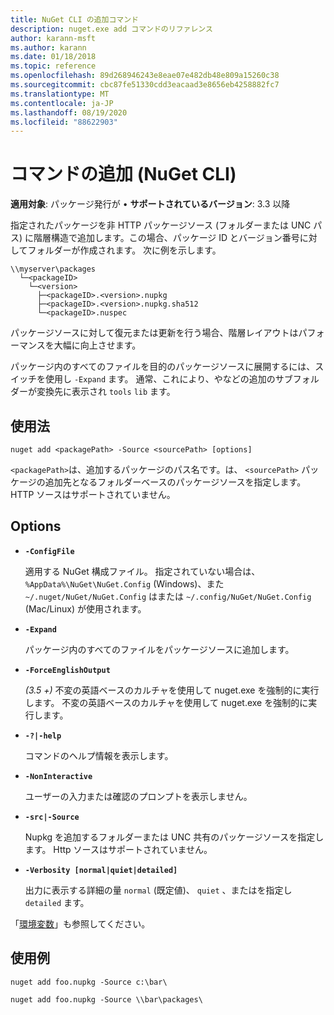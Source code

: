 ```yaml
---
title: NuGet CLI の追加コマンド
description: nuget.exe add コマンドのリファレンス
author: karann-msft
ms.author: karann
ms.date: 01/18/2018
ms.topic: reference
ms.openlocfilehash: 89d268946243e8eae07e482db48e809a15260c38
ms.sourcegitcommit: cbc87fe51330cdd3eacaad3e8656eb4258882fc7
ms.translationtype: MT
ms.contentlocale: ja-JP
ms.lasthandoff: 08/19/2020
ms.locfileid: "88622903"
---
```

# <a name="add-command-nuget-cli"></a>コマンドの追加 (NuGet CLI)

**適用対象**: パッケージ発行が &bullet; **サポートされているバージョン**: 3.3 以降

指定されたパッケージを非 HTTP パッケージソース (フォルダーまたは UNC パス) に階層構造で追加します。この場合、パッケージ ID とバージョン番号に対してフォルダーが作成されます。 次に例を示します。

```
\\myserver\packages
  └─<packageID>
    └─<version>
      ├─<packageID>.<version>.nupkg
      ├─<packageID>.<version>.nupkg.sha512
      └─<packageID>.nuspec
```

パッケージソースに対して復元または更新を行う場合、階層レイアウトはパフォーマンスを大幅に向上させます。

パッケージ内のすべてのファイルを目的のパッケージソースに展開するには、スイッチを使用し `-Expand` ます。 通常、これにより、やなどの追加のサブフォルダーが変換先に表示され `tools` `lib` ます。

## <a name="usage"></a>使用法

```cli
nuget add <packagePath> -Source <sourcePath> [options]
```

`<packagePath>`は、追加するパッケージのパス名です。は、 `<sourcePath>` パッケージの追加先となるフォルダーベースのパッケージソースを指定します。 HTTP ソースはサポートされていません。

## <a name="options"></a>Options

- **`-ConfigFile`**

  適用する NuGet 構成ファイル。 指定されていない場合は、 `%AppData%\NuGet\NuGet.Config` (Windows)、また `~/.nuget/NuGet/NuGet.Config` はまたは `~/.config/NuGet/NuGet.Config` (Mac/Linux) が使用されます。

- **`-Expand`**

  パッケージ内のすべてのファイルをパッケージソースに追加します。

- **`-ForceEnglishOutput`**

  *(3.5 +)* 不変の英語ベースのカルチャを使用して nuget.exe を強制的に実行します。
不変の英語ベースのカルチャを使用して nuget.exe を強制的に実行します。

- **`-?|-help`**

  コマンドのヘルプ情報を表示します。

- **`-NonInteractive`**

  ユーザーの入力または確認のプロンプトを表示しません。

- **`-src|-Source`**

   Nupkg を追加するフォルダーまたは UNC 共有のパッケージソースを指定します。 Http ソースはサポートされていません。

- **`-Verbosity [normal|quiet|detailed]`**

  出力に表示する詳細の量 `normal` (既定値)、 `quiet` 、またはを指定し `detailed` ます。

「[環境変数](cli-ref-environment-variables.md)」も参照してください。

## <a name="examples"></a>使用例

```cli
nuget add foo.nupkg -Source c:\bar\

nuget add foo.nupkg -Source \\bar\packages\
```
